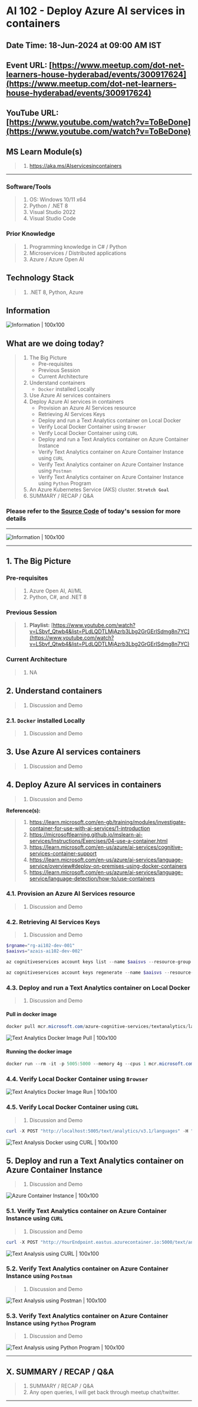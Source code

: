 # AI 102 - Deploy Azure AI services in containers

## Date Time: 18-Jun-2024 at 09:00 AM IST

## Event URL: [https://www.meetup.com/dot-net-learners-house-hyderabad/events/300917624](https://www.meetup.com/dot-net-learners-house-hyderabad/events/300917624)

## YouTube URL: [https://www.youtube.com/watch?v=ToBeDone](https://www.youtube.com/watch?v=ToBeDone)

## MS Learn Module(s)

> 1. <https://aka.ms/AIservicesincontainers>

---

### Software/Tools

> 1. OS: Windows 10/11 x64
> 1. Python / .NET 8
> 1. Visual Studio 2022
> 1. Visual Studio Code

### Prior Knowledge

> 1. Programming knowledge in C# / Python
> 1. Microservices / Distributed applications
> 1. Azure / Azure Open AI

## Technology Stack

> 1. .NET 8, Python, Azure

## Information

![Information | 100x100](../Documentation/Images/Information.PNG)

## What are we doing today?

> 1. The Big Picture
>    - Pre-requisites
>    - Previous Session
>    - Current Architecture
> 1. Understand containers
>    - `Docker` installed Locally
> 1. Use Azure AI services containers
> 1. Deploy Azure AI services in containers
>    - Provision an Azure AI Services resource
>    - Retrieving AI Services Keys
>    - Deploy and run a Text Analytics container on Local Docker
>    - Verify Local Docker Container using `Browser`
>    - Verify Local Docker Container using `CURL`
>    - Deploy and run a Text Analytics container on Azure Container Instance
>    - Verify Text Analytics container on Azure Container Instance using `CURL`
>    - Verify Text Analytics container on Azure Container Instance using `Postman`
>    - Verify Text Analytics container on Azure Container Instance using `Python` Program
> 1. An Azure Kubernetes Service (AKS) cluster. **`Stretch Goal`**
> 1. SUMMARY / RECAP / Q&A

### Please refer to the [**Source Code**](https://github.com/vishipayyallore/aiml-2024/tree/main/ai102demos) of today's session for more details

---

![Information | 100x100](../Documentation/Images/SeatBelt.PNG)

---

## 1. The Big Picture

### Pre-requisites

> 1. Azure Open AI, AI/ML
> 1. Python, C#, and .NET 8

### Previous Session

> 1. **Playlist:** [https://www.youtube.com/watch?v=LSbvf_Qtwb4&list=PLdLQDTLMjAzrb3Lbg2GrGErISdmg8n7YC](https://www.youtube.com/watch?v=LSbvf_Qtwb4&list=PLdLQDTLMjAzrb3Lbg2GrGErISdmg8n7YC)

### Current Architecture

> 1. NA

## 2. Understand containers

> 1. Discussion and Demo

### 2.1. `Docker` installed Locally

> 1. Discussion and Demo

## 3. Use Azure AI services containers

> 1. Discussion and Demo

## 4. Deploy Azure AI services in containers

> 1. Discussion and Demo

**Reference(s):**

> 1. <https://learn.microsoft.com/en-gb/training/modules/investigate-container-for-use-with-ai-services/1-introduction>
> 1. <https://microsoftlearning.github.io/mslearn-ai-services/Instructions/Exercises/04-use-a-container.html>
> 1. <https://learn.microsoft.com/en-us/azure/ai-services/cognitive-services-container-support>
> 1. <https://learn.microsoft.com/en-us/azure/ai-services/language-service/overview#deploy-on-premises-using-docker-containers>
> 1. <https://learn.microsoft.com/en-us/azure/ai-services/language-service/language-detection/how-to/use-containers>

### 4.1. Provision an Azure AI Services resource

> 1. Discussion and Demo

### 4.2. Retrieving AI Services Keys

> 1. Discussion and Demo

```powershell
$rgname="rg-ai102-dev-001"
$aaisvs="azais-ai102-dev-002"

az cognitiveservices account keys list --name $aaisvs --resource-group $rgname

az cognitiveservices account keys regenerate --name $aaisvs --resource-group $rgname --key-name key1
```

### 4.3. Deploy and run a Text Analytics container on Local Docker

> 1. Discussion and Demo

#### Pull in docker image

```powershell
docker pull mcr.microsoft.com/azure-cognitive-services/textanalytics/language:latest
```

![Text Analytics Docker Image Pull | 100x100](./Documentation/Images/AAIServices_Docker_Pull.PNG)

#### Running the docker image

```powershell
docker run --rm -it -p 5005:5000 --memory 4g --cpus 1 mcr.microsoft.com/azure-cognitive-services/textanalytics/language Eula=accept Billing="https://YourEndpoint.cognitiveservices.azure.com/" ApiKey="YouAPIKey"
```

### 4.4. Verify Local Docker Container using `Browser`

![Text Analytics Docker Image Run | 100x100](./Documentation/Images/AAIServices_Docker_Run.PNG)

### 4.5. Verify Local Docker Container using `CURL`

> 1. Discussion and Demo

```powershell
curl -X POST "http://localhost:5005/text/analytics/v3.1/languages" -H "Content-Type: application/json" --data-ascii "{'documents':[{'id':1,'text':'காலை வணக்கம்'},{'id':2,'text':'Salut tout le monde.'}]}"
```

![Text Analysis Docker using CURL | 100x100](./Documentation/Images/AAIServices_TextAnalysis_Docker_Curl.PNG)

## 5. Deploy and run a Text Analytics container on Azure Container Instance

> 1. Discussion and Demo

![Azure Container Instance | 100x100](./Documentation/Images/AzureContainerInstance.PNG)

### 5.1. Verify Text Analytics container on Azure Container Instance using `CURL`

> 1. Discussion and Demo

```powershell
curl -X POST "http://YourEndpoint.eastus.azurecontainer.io:5000/text/analytics/v3.1/languages" -H "Content-Type: application/json" --data-ascii "{'documents':[{'id':1,'text':'காலை வணக்கம்'},{'id':2,'text':'Salut tout le monde.'}]}"
```

![Text Analysis using CURL | 100x100](./Documentation/Images/AAIServices_TextAnalysis_Curl.PNG)

### 5.2. Verify Text Analytics container on Azure Container Instance using `Postman`

> 1. Discussion and Demo

![Text Analysis using Postman | 100x100](./Documentation/Images/AAIServices_TextAnalysis_Postman.PNG)

### 5.3. Verify Text Analytics container on Azure Container Instance using `Python` Program

> 1. Discussion and Demo

![Text Analysis using Python Program | 100x100](./Documentation/Images/AAIServices_TextAnalysis_Python.PNG)

---

## X. SUMMARY / RECAP / Q&A

> 1. SUMMARY / RECAP / Q&A
> 2. Any open queries, I will get back through meetup chat/twitter.

---
